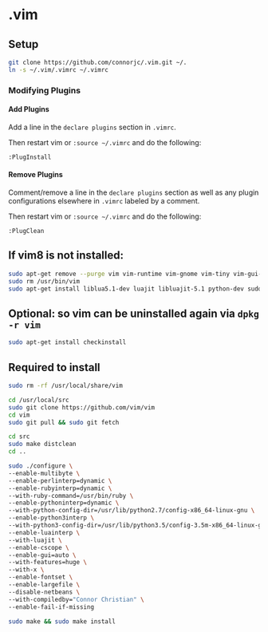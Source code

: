 # .vim

## Setup
```sh
git clone https://github.com/connorjc/.vim.git ~/.
ln -s ~/.vim/.vimrc ~/.vimrc
```

### Modifying Plugins

#### Add Plugins
Add a line in the `declare plugins` section in `.vimrc`.

Then restart vim or `:source ~/.vimrc` and do the following:

```
:PlugInstall
```

#### Remove Plugins
Comment/remove a line in the `declare plugins` section as well as any 
plugin configurations elsewhere in `.vimrc` labeled by a comment.

Then restart vim or `:source ~/.vimrc` and do the following:

```
:PlugClean
```

## If vim8 is not installed:
```sh
sudo apt-get remove --purge vim vim-runtime vim-gnome vim-tiny vim-gui-common
sudo rm /usr/bin/vim
sudo apt-get install liblua5.1-dev luajit libluajit-5.1 python-dev sudo apt install python3-dev ruby-dev libperl-dev libncurses5-dev libatk1.0-dev libx11-dev libxpm-dev libxt-dev
```

## Optional: so vim can be uninstalled again via `dpkg -r vim`
```sh
sudo apt-get install checkinstall
```

## Required to install
```sh
sudo rm -rf /usr/local/share/vim 

cd /usr/local/src
sudo git clone https://github.com/vim/vim
cd vim
sudo git pull && sudo git fetch

cd src
sudo make distclean
cd ..

sudo ./configure \
--enable-multibyte \
--enable-perlinterp=dynamic \
--enable-rubyinterp=dynamic \
--with-ruby-command=/usr/bin/ruby \
--enable-pythoninterp=dynamic \
--with-python-config-dir=/usr/lib/python2.7/config-x86_64-linux-gnu \
--enable-python3interp \
--with-python3-config-dir=/usr/lib/python3.5/config-3.5m-x86_64-linux-gnu \
--enable-luainterp \
--with-luajit \
--enable-cscope \
--enable-gui=auto \
--with-features=huge \
--with-x \
--enable-fontset \
--enable-largefile \
--disable-netbeans \
--with-compiledby="Connor Christian" \
--enable-fail-if-missing

sudo make && sudo make install
```
